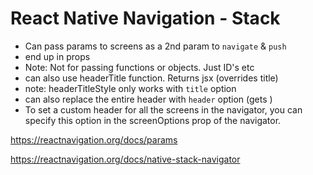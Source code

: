 # React Native Navigation - Stack

- Can pass params to screens as a 2nd param to `navigate` & `push`
- end up in props
- Note: Not for passing functions or objects. Just ID's etc
- can also use headerTitle function. Returns jsx (overrides title)
- note: headerTitleStyle​ only works with `title` option
- can also replace the entire header with `header​` option (gets )
- To set a custom header for all the screens in the navigator, you can specify this option in the screenOptions prop of the navigator.

https://reactnavigation.org/docs/params

https://reactnavigation.org/docs/native-stack-navigator
